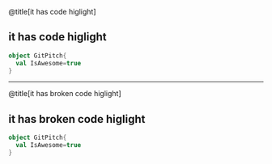 @title[it has code higlight]
## it has code higlight

```scala
object GitPitch{
  val IsAwesome=true
}
```

---

@title[it has broken code higlight]

## it has broken code higlight

```scala
object GitPitch{
  val IsAwesome=true
}
```

